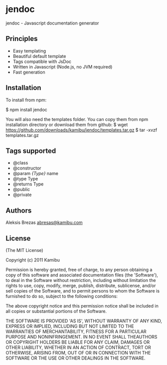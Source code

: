 jendoc
======

jendoc - Javascript documentation generator

Principles
----------

* Easy templating
* Beautiful default template
* Tags compatible with JsDoc
* Written in Javascript (Node.js, no JVM required)
* Fast generation

Installation
------------

To install from npm:

$ npm install jendoc

You will also need the templates folder. You can copy them from npm installation directory or download them from github:
$ wget https://github.com/downloads/kamibu/jendoc/templates.tar.gz
$ tar -xvzf templates.tar.gz

Tags supported
--------------

* @class
* @constructor
* @param _{Type}_ name
* @type Type
* @returns Type
* @public
* @private

Authors
-------

Aleksis Brezas <abresas@kamibu.com>

License
-------

(The MIT License)

Copyright (c) 2011 Kamibu

Permission is hereby granted, free of charge, to any person obtaining a copy of this software and associated documentation files (the 'Software'), to deal in the Software without restriction, including without limitation the rights to use, copy, modify, merge, publish, distribute, sublicense, and/or sell copies of the Software, and to permit persons to whom the Software is furnished to do so, subject to the following conditions:

The above copyright notice and this permission notice shall be included in all copies or substantial portions of the Software.

THE SOFTWARE IS PROVIDED 'AS IS', WITHOUT WARRANTY OF ANY KIND, EXPRESS OR IMPLIED, INCLUDING BUT NOT LIMITED TO THE WARRANTIES OF MERCHANTABILITY, FITNESS FOR A PARTICULAR PURPOSE AND NONINFRINGEMENT. IN NO EVENT SHALL THEAUTHORS OR COPYRIGHT HOLDERS BE LIABLE FOR ANY CLAIM, DAMAGES OR OTHER LIABILITY, WHETHER IN AN ACTION OF CONTRACT, TORT OR OTHERWISE, ARISING FROM, OUT OF OR IN CONNECTION WITH THE SOFTWARE OR THE USE OR OTHER DEALINGS IN THE SOFTWARE.
